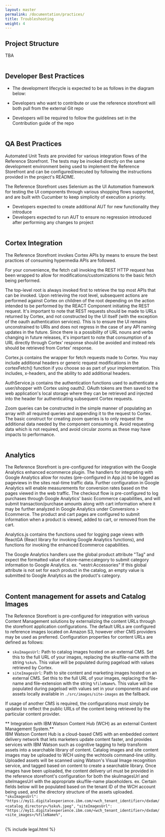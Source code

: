 ```yaml
---
layout: master
permalink: /documentation/practices/
title: Troubleshooting
weight: 4
---
```


## Project Structure
TBA
<br/><br/>

## Developer Best Practices
* The development lifecycle is expected to be as follows in the diagram below:

* Developers who want to contribute or use the reference storefront will both pull from the external Git repo
* Developers will be required to follow the guidelines set in the Contribution guide of the repo
<br/><br/>

## QA Best Practices
Automated Unit Tests are provided for various integration flows of the Reference Storefront. The tests may be invoked directly on the same development environment being used to implement the Reference Storefront and can be configured/executed by following the instructions provided in the project's README.

The Reference Storefront uses Selenium as the UI Automation framework for testing the UI components through various shopping flows supported, and are built with Cucumber to keep simplicity of execution a priority.

* Developers expected to create additional AUT for new functionality they introduce
* Developers expected to run AUT to ensure no regression introduced after performing any changes to project
<br/><br/>

## Cortex Integration
The Reference Storefront invokes Cortex APIs by means to ensure the best practices of consuming hypermedia APIs are followed.

For your convenience, the fetch call invoking the REST HTTP request has been wrapped to allow for modifications/customizations to the basic fetch being performed.

The top-level root is always invoked first to retrieve the top most APIs that can be invoked. Upon retrieving the root level, subsequent actions are performed against Cortex on children of the root depending on the action intended to be performed by the REACT Component initiating the REST request. It's important to note that REST requests should be made to URLs returned by Cortex, and not constructed by the UI itself (with the exception of the oauth authentication services). This is to ensure the UI remains unconstrained to URIs and does not regress in the case of any API naming updates in the future. Since there is a possibility of URL nouns and verbs changing in future releases, it's important to note that consumption of a URL directly through Cortex' response should be avoided and instead rels should be retrieved from Cortex' response.

Cortex.js contains the wrapper for fetch requests made to Cortex. You may include additional headers or generic request modifications in the cortexFetch() function if you choose so as part of your implementation. This includes, x-headers, and the ability to add additional headers.

AuthService.js contains the authentication functions used to authenticate a user/shopper with Cortex using oauth2. OAuth tokens are then saved to the web application's local storage where they can be retrieved and injected into the header for authenticating subsequent Cortex requests.

Zoom queries can be constructed in the simple manner of populating an array with all required queries and appending it to the request to Cortex. The basic construct for creating zoom queries is to only request the additional data needed by the component consuming it. Avoid requesting data which is not required, and avoid circular zooms as these may have impacts to performance.
<br/><br/>

## Analytics

The Reference Storefront is pre-configured for integration with the Google Analytics enhanced ecommerce plugin. The handlers for integrating with Google Analytics allow for routes (pre-configured in App.js) to be logged as pageviews in the sites real-time traffic data. Further configuration in Google Analytics will enable measurements for conversion rates based on the pages viewed in the web traffic. The checkout flow is pre-configured to log purchases through Google Analytics' basic Ecommerce capabilities, and will submit transaction/purchase amounts along with cart information where it may be further analyzed in Google Analytics under Conversions > Ecommerce. The product and cart pages are configured to submit information when a product is viewed, added to cart, or removed from the cart.

Analytics.js contains the functions used for logging page views with ReactGA (React library for invoking Google Analytics functions), and functions for invoking the enhanced Ecommerce capabilities.

The Google Analytics handlers use the global product attribute "Tag" and expect the formatted value of store-name:category to submit category information to Google Analytics.
ex. "vestri:Accessories"
If this global attribute is not set for each product in the catalog, an empty value is submitted to Google Analytics as the product's category.
<br/><br/>

## Content management for assets and Catalog Images

The Reference Storefront is pre-configured for integration with various Content Management solutions by externalizing the content URLs through the storefront application configurations. The default URLs are configured to reference images located on Amazon S3, however other CMS providers may be used as preferred.
Configuration properties for content URLs are defined as follows:

* `skuImagesUrl`: Path to catalog images hosted on an external CMS. Set this to the full URL of your images, replacing the sku/file-name with the string `%sku%`. This value will be populated during pageload with values retrieved by Cortex.
* `siteImagesUrl`: Path to site content and marketing images hosted on an external CMS. Set this to the full URL of your images, replacing the file-name and file-extension with the string `%fileName%`. This value will be populated during pageload with values set in your components and use assets locally available in `./src/images/site-images` as the fallback.

If usage of another CMS is required, the configurations must simply be updated to reflect the public URLs of the content being retrieved by the particular content provider.

** Integration with IBM Watson Content Hub (WCH) as an external Content Management System.**
<br/>
IBM Watson Content Hub is a cloud-based CMS with an embedded content delivery network that lets marketers update content faster, and provides services with IBM Watson such as cognitive tagging to help transform assets into a searchable library of content.
Catalog images and site content images may be uploaded to WCH using the wchtools command-line utility. Uploaded assets will be scanned using Watson's Visual Image recognition service, and tagged based on content to create a searchable library. Once images have been uploaded, the content delivery url must be provided in the reference storefront's configuration for both the skuImagesUrl and siteImagesUrl with the appropriate sku/file-name placeholders.
ex. Certain fields below will be populated based on the tenant ID of the WCH account being used, and the directory structure of the assets uploaded.
`"skuImagesUrl": "https://my11.digitalexperience.ibm.com/<wch_tenant_identifier>/dxdam/<catalog_directory>/%sku%.jpeg",`
`"siteImagesUrl": "https://my11.digitalexperience.ibm.com/<wch_tenant_identifier>/dxdam/<site_images>/%fileName%",`
<br/><br/>


{% include legal.html %}
